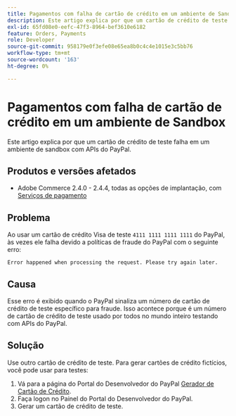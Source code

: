 ```yaml
---
title: Pagamentos com falha de cartão de crédito em um ambiente de Sandbox
description: Este artigo explica por que um cartão de crédito de teste falha em um ambiente de sandbox com APIs do PayPal.
exl-id: 65fd08e0-eefc-47f3-8964-bef3610e6182
feature: Orders, Payments
role: Developer
source-git-commit: 958179e0f3efe08e65ea8b0c4c4e1015e3c5bb76
workflow-type: tm+mt
source-wordcount: '163'
ht-degree: 0%

---
```


# Pagamentos com falha de cartão de crédito em um ambiente de Sandbox

Este artigo explica por que um cartão de crédito de teste falha em um ambiente de sandbox com APIs do PayPal.

## Produtos e versões afetados


* Adobe Commerce 2.4.0 - 2.4.4, todas as opções de implantação, com [Serviços de pagamento](https://marketplace.magento.com/magento-payment-services.html)

## Problema

Ao usar um cartão de crédito Visa de teste `4111 1111 1111 1111` do PayPal, às vezes ele falha devido a políticas de fraude do PayPal com o seguinte erro:

```terminal
Error happened when processing the request. Please try again later.
```

## Causa

Esse erro é exibido quando o PayPal sinaliza um número de cartão de crédito de teste específico para fraude. Isso acontece porque é um número de cartão de crédito de teste usado por todos no mundo inteiro testando com APIs do PayPal.

## Solução

Use outro cartão de crédito de teste. Para gerar cartões de crédito fictícios, você pode usar para testes:

1. Vá para a página do Portal do Desenvolvedor do PayPal [Gerador de Cartão de Crédito](https://developer.paypal.com/developer/creditCardGenerator/).
1. Faça logon no Painel do Portal do Desenvolvedor do PayPal.
1. Gerar um cartão de crédito de teste.
